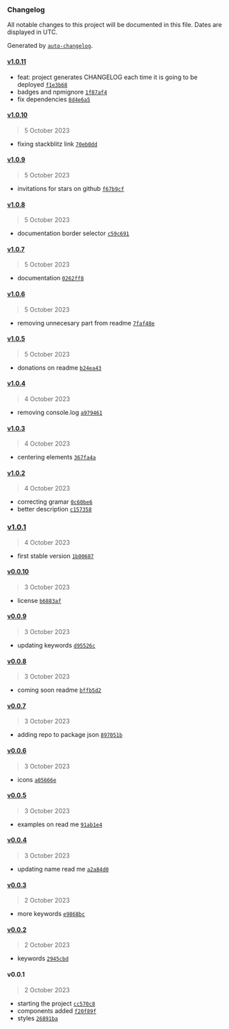 ### Changelog

All notable changes to this project will be documented in this file. Dates are displayed in UTC.

Generated by [`auto-changelog`](https://github.com/CookPete/auto-changelog).

#### [v1.0.11](https://github.com/JuanGarcia0323/smart-layout/compare/v1.0.10...v1.0.11)

- feat: project generates CHANGELOG each time it is going to be deployed [`f1e3b68`](https://github.com/JuanGarcia0323/smart-layout/commit/f1e3b6896216461393b7bbc1fbdafc6cc2cde39c)
- badges and npmignore [`1f87af4`](https://github.com/JuanGarcia0323/smart-layout/commit/1f87af47b3e371ae0198673e5e90cd7ad9ebe78f)
- fix dependencies [`8d4e6a5`](https://github.com/JuanGarcia0323/smart-layout/commit/8d4e6a581ecbba0a63c4b78e49181ce23a4774df)

#### [v1.0.10](https://github.com/JuanGarcia0323/smart-layout/compare/v1.0.9...v1.0.10)

> 5 October 2023

- fixing stackblitz link [`70eb0dd`](https://github.com/JuanGarcia0323/smart-layout/commit/70eb0dd653044e4e3988252b88228f39a49fc3e6)

#### [v1.0.9](https://github.com/JuanGarcia0323/smart-layout/compare/v1.0.8...v1.0.9)

> 5 October 2023

- invitations for stars on github [`f67b9cf`](https://github.com/JuanGarcia0323/smart-layout/commit/f67b9cfaecb67a43de86d1520c60550ffde4f118)

#### [v1.0.8](https://github.com/JuanGarcia0323/smart-layout/compare/v1.0.7...v1.0.8)

> 5 October 2023

- documentation border selector [`c59c691`](https://github.com/JuanGarcia0323/smart-layout/commit/c59c69145b1acc46261e1a91d3ee0618c3ae0614)

#### [v1.0.7](https://github.com/JuanGarcia0323/smart-layout/compare/v1.0.6...v1.0.7)

> 5 October 2023

- documentation [`0262ff8`](https://github.com/JuanGarcia0323/smart-layout/commit/0262ff8dda5b45f306b0b501eba825013547acad)

#### [v1.0.6](https://github.com/JuanGarcia0323/smart-layout/compare/v1.0.5...v1.0.6)

> 5 October 2023

- removing unnecesary part from readme [`7faf48e`](https://github.com/JuanGarcia0323/smart-layout/commit/7faf48e766f54d77844735b69530daff812cbdfd)

#### [v1.0.5](https://github.com/JuanGarcia0323/smart-layout/compare/v1.0.4...v1.0.5)

> 5 October 2023

- donations on readme [`b24ea43`](https://github.com/JuanGarcia0323/smart-layout/commit/b24ea43eee090ab82fa4052fb48cb2354352361f)

#### [v1.0.4](https://github.com/JuanGarcia0323/smart-layout/compare/v1.0.3...v1.0.4)

> 4 October 2023

- removing console.log [`a979461`](https://github.com/JuanGarcia0323/smart-layout/commit/a979461839c2d65ce4bab85d6c93c5c4bb35ea22)

#### [v1.0.3](https://github.com/JuanGarcia0323/smart-layout/compare/v1.0.2...v1.0.3)

> 4 October 2023

- centering elements [`367fa4a`](https://github.com/JuanGarcia0323/smart-layout/commit/367fa4a9bf21dda717ba44ef9d08ad778bbb6a50)

#### [v1.0.2](https://github.com/JuanGarcia0323/smart-layout/compare/v1.0.1...v1.0.2)

> 4 October 2023

- correcting gramar [`0c60be6`](https://github.com/JuanGarcia0323/smart-layout/commit/0c60be618f52548e7df7bf093e3544cd297836a1)
- better description [`c157358`](https://github.com/JuanGarcia0323/smart-layout/commit/c1573581a943a6abb551ff5b7b6cba73642de8e6)

### [v1.0.1](https://github.com/JuanGarcia0323/smart-layout/compare/v0.0.10...v1.0.1)

> 4 October 2023

- first stable version [`1b00687`](https://github.com/JuanGarcia0323/smart-layout/commit/1b006870a23f7df7481052e84ff10a2773eb1bb6)

#### [v0.0.10](https://github.com/JuanGarcia0323/smart-layout/compare/v0.0.9...v0.0.10)

> 3 October 2023

- license [`b6883af`](https://github.com/JuanGarcia0323/smart-layout/commit/b6883afafdbb0ad6cf3bfe455e0bf90587d63fbe)

#### [v0.0.9](https://github.com/JuanGarcia0323/smart-layout/compare/v0.0.8...v0.0.9)

> 3 October 2023

- updating keywords [`d95526c`](https://github.com/JuanGarcia0323/smart-layout/commit/d95526c40fc6492d6c715e8920fb39cfdd19010c)

#### [v0.0.8](https://github.com/JuanGarcia0323/smart-layout/compare/v0.0.7...v0.0.8)

> 3 October 2023

- coming soon readme [`bffb5d2`](https://github.com/JuanGarcia0323/smart-layout/commit/bffb5d2156f7183a510c5abdac9a6a7fffc51796)

#### [v0.0.7](https://github.com/JuanGarcia0323/smart-layout/compare/v0.0.6...v0.0.7)

> 3 October 2023

- adding repo to package json [`897051b`](https://github.com/JuanGarcia0323/smart-layout/commit/897051b901b4d7b2dea877146b2508b0ff324743)

#### [v0.0.6](https://github.com/JuanGarcia0323/smart-layout/compare/v0.0.5...v0.0.6)

> 3 October 2023

- icons [`a05666e`](https://github.com/JuanGarcia0323/smart-layout/commit/a05666e535535ea13239e8768fa098e4a85a42e4)

#### [v0.0.5](https://github.com/JuanGarcia0323/smart-layout/compare/v0.0.4...v0.0.5)

> 3 October 2023

- examples on read me [`91ab1e4`](https://github.com/JuanGarcia0323/smart-layout/commit/91ab1e4bf93cb3a7a9c3cc79b6303058faebb4b9)

#### [v0.0.4](https://github.com/JuanGarcia0323/smart-layout/compare/v0.0.3...v0.0.4)

> 3 October 2023

- updating name read me [`a2a84d0`](https://github.com/JuanGarcia0323/smart-layout/commit/a2a84d02f63820f7dc7690e96d0c5595d02a8eb6)

#### [v0.0.3](https://github.com/JuanGarcia0323/smart-layout/compare/v0.0.2...v0.0.3)

> 2 October 2023

- more keywords [`e9868bc`](https://github.com/JuanGarcia0323/smart-layout/commit/e9868bc20576f50fcedcdfd3883b41a1600c7563)

#### [v0.0.2](https://github.com/JuanGarcia0323/smart-layout/compare/v0.0.1...v0.0.2)

> 2 October 2023

- keywords [`2945cbd`](https://github.com/JuanGarcia0323/smart-layout/commit/2945cbda872d731e1027d9c7a8947678c877305f)

#### v0.0.1

> 2 October 2023

- starting the project [`cc570c8`](https://github.com/JuanGarcia0323/smart-layout/commit/cc570c8b2f69cf034cca12be991d86a85eaa4fd3)
- components added [`f20f89f`](https://github.com/JuanGarcia0323/smart-layout/commit/f20f89f3ce0d42f9511a0dcd2494ca72de395036)
- styles [`26891ba`](https://github.com/JuanGarcia0323/smart-layout/commit/26891bacab7af430c6cb3f49b756d4e2a651b268)
